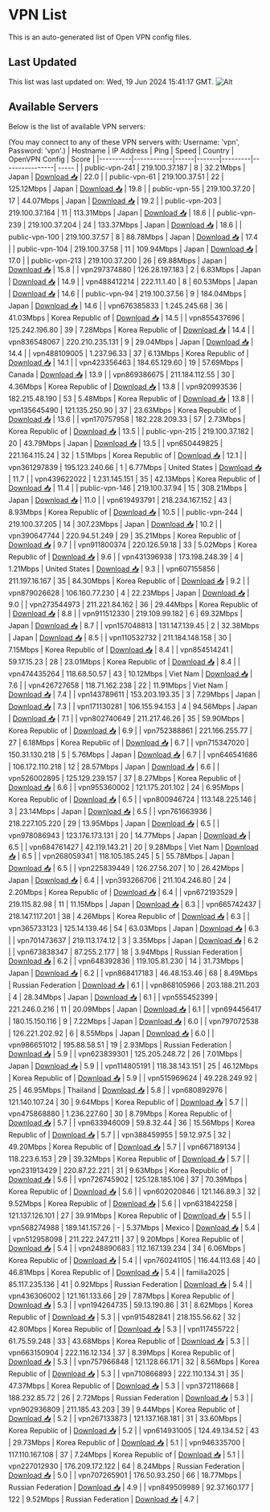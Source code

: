# VPN List

This is an auto-generated list of Open VPN config files.

## Last Updated

This list was last updated on: Wed, 19 Jun 2024 15:41:17 GMT.
![Alt](https://repobeats.axiom.co/api/embed/186b98318ef1479477931607c1ad7d823f12451f.svg "Repobeats analytics image")

## Available Servers

Below is the list of available VPN servers:

(You may connect to any of these VPN servers with: Username: 'vpn', Password: 'vpn'.)
| Hostname | IP Address | Ping | Speed | Country | OpenVPN Config | Score |
|----------|------------|------|-------|---------|----------------| ----- |
| public-vpn-241 | 219.100.37.187 | 8 | 32.21Mbps | Japan | [Download 📥](./configs/server_0_JP.ovpn) | 22.0 |
| public-vpn-61 | 219.100.37.51 | 22 | 125.12Mbps | Japan | [Download 📥](./configs/server_1_JP.ovpn) | 19.8 |
| public-vpn-55 | 219.100.37.20 | 17 | 44.07Mbps | Japan | [Download 📥](./configs/server_2_JP.ovpn) | 19.2 |
| public-vpn-203 | 219.100.37.164 | 11 | 113.31Mbps | Japan | [Download 📥](./configs/server_3_JP.ovpn) | 18.6 |
| public-vpn-239 | 219.100.37.204 | 24 | 133.37Mbps | Japan | [Download 📥](./configs/server_4_JP.ovpn) | 18.6 |
| public-vpn-100 | 219.100.37.57 | 8 | 88.78Mbps | Japan | [Download 📥](./configs/server_5_JP.ovpn) | 17.4 |
| public-vpn-104 | 219.100.37.58 | 11 | 109.94Mbps | Japan | [Download 📥](./configs/server_6_JP.ovpn) | 17.0 |
| public-vpn-213 | 219.100.37.200 | 26 | 69.88Mbps | Japan | [Download 📥](./configs/server_7_JP.ovpn) | 15.8 |
| vpn297374880 | 126.28.197.183 | 2 | 6.83Mbps | Japan | [Download 📥](./configs/server_8_JP.ovpn) | 14.9 |
| vpn488412214 | 222.11.1.40 | 8 | 60.53Mbps | Japan | [Download 📥](./configs/server_9_JP.ovpn) | 14.6 |
| public-vpn-94 | 219.100.37.56 | 9 | 184.04Mbps | Japan | [Download 📥](./configs/server_10_JP.ovpn) | 14.6 |
| vpn676385833 | 1.245.245.68 | 36 | 41.03Mbps | Korea Republic of | [Download 📥](./configs/server_11_KR.ovpn) | 14.5 |
| vpn855437696 | 125.242.196.80 | 39 | 7.28Mbps | Korea Republic of | [Download 📥](./configs/server_12_KR.ovpn) | 14.4 |
| vpn836548067 | 220.210.235.131 | 9 | 29.04Mbps | Japan | [Download 📥](./configs/server_13_JP.ovpn) | 14.4 |
| vpn488109005 | 1.237.96.33 | 37 | 6.13Mbps | Korea Republic of | [Download 📥](./configs/server_14_KR.ovpn) | 14.1 |
| vpn423356463 | 184.65.129.60 | 19 | 57.69Mbps | Canada | [Download 📥](./configs/server_15_CA.ovpn) | 13.9 |
| vpn869386675 | 211.184.112.55 | 30 | 4.36Mbps | Korea Republic of | [Download 📥](./configs/server_16_KR.ovpn) | 13.8 |
| vpn920993536 | 182.215.48.190 | 53 | 5.48Mbps | Korea Republic of | [Download 📥](./configs/server_17_KR.ovpn) | 13.8 |
| vpn135645490 | 121.135.250.90 | 37 | 23.63Mbps | Korea Republic of | [Download 📥](./configs/server_18_KR.ovpn) | 13.6 |
| vpn170757958 | 182.228.209.33 | 57 | 2.73Mbps | Korea Republic of | [Download 📥](./configs/server_19_KR.ovpn) | 13.5 |
| public-vpn-215 | 219.100.37.182 | 20 | 43.79Mbps | Japan | [Download 📥](./configs/server_20_JP.ovpn) | 13.5 |
| vpn650449825 | 221.164.115.24 | 32 | 1.51Mbps | Korea Republic of | [Download 📥](./configs/server_21_KR.ovpn) | 12.1 |
| vpn361297839 | 195.123.240.66 | 1 | 6.77Mbps | United States | [Download 📥](./configs/server_22_US.ovpn) | 11.7 |
| vpn439622022 | 1.231.145.151 | 35 | 42.13Mbps | Korea Republic of | [Download 📥](./configs/server_23_KR.ovpn) | 11.4 |
| public-vpn-146 | 219.100.37.94 | 15 | 308.21Mbps | Japan | [Download 📥](./configs/server_24_JP.ovpn) | 11.0 |
| vpn619493791 | 218.234.167.152 | 43 | 8.93Mbps | Korea Republic of | [Download 📥](./configs/server_25_KR.ovpn) | 10.5 |
| public-vpn-244 | 219.100.37.205 | 14 | 307.23Mbps | Japan | [Download 📥](./configs/server_26_JP.ovpn) | 10.2 |
| vpn390647744 | 220.94.51.249 | 29 | 35.21Mbps | Korea Republic of | [Download 📥](./configs/server_27_KR.ovpn) | 9.7 |
| vpn911800374 | 220.126.59.18 | 33 | 5.02Mbps | Korea Republic of | [Download 📥](./configs/server_28_KR.ovpn) | 9.6 |
| vpn431396938 | 173.198.248.39 | 4 | 1.21Mbps | United States | [Download 📥](./configs/server_29_US.ovpn) | 9.3 |
| vpn607155856 | 211.197.16.167 | 35 | 84.30Mbps | Korea Republic of | [Download 📥](./configs/server_30_KR.ovpn) | 9.2 |
| vpn879026628 | 106.160.77.230 | 4 | 22.23Mbps | Japan | [Download 📥](./configs/server_31_JP.ovpn) | 9.0 |
| vpn273544973 | 211.221.84.162 | 36 | 29.44Mbps | Korea Republic of | [Download 📥](./configs/server_32_KR.ovpn) | 8.8 |
| vpn911512330 | 219.109.99.182 | 6 | 69.32Mbps | Japan | [Download 📥](./configs/server_33_JP.ovpn) | 8.7 |
| vpn157048813 | 131.147.139.45 | 2 | 32.38Mbps | Japan | [Download 📥](./configs/server_34_JP.ovpn) | 8.5 |
| vpn110532732 | 211.184.148.158 | 30 | 7.15Mbps | Korea Republic of | [Download 📥](./configs/server_35_KR.ovpn) | 8.4 |
| vpn854514241 | 59.17.15.23 | 28 | 23.01Mbps | Korea Republic of | [Download 📥](./configs/server_36_KR.ovpn) | 8.4 |
| vpn474435264 | 118.68.50.57 | 43 | 10.12Mbps | Viet Nam | [Download 📥](./configs/server_37_VN.ovpn) | 7.6 |
| vpn426727658 | 118.71.162.238 | 22 | 11.91Mbps | Viet Nam | [Download 📥](./configs/server_38_VN.ovpn) | 7.4 |
| vpn143789611 | 153.203.193.35 | 3 | 7.29Mbps | Japan | [Download 📥](./configs/server_39_JP.ovpn) | 7.3 |
| vpn171130281 | 106.155.94.153 | 4 | 94.56Mbps | Japan | [Download 📥](./configs/server_40_JP.ovpn) | 7.1 |
| vpn802740649 | 211.217.46.26 | 35 | 59.90Mbps | Korea Republic of | [Download 📥](./configs/server_41_KR.ovpn) | 6.9 |
| vpn752388861 | 221.166.255.77 | 27 | 6.18Mbps | Korea Republic of | [Download 📥](./configs/server_42_KR.ovpn) | 6.7 |
| vpn715347020 | 150.31.130.218 | 5 | 5.76Mbps | Japan | [Download 📥](./configs/server_43_JP.ovpn) | 6.7 |
| vpn646541686 | 106.172.110.218 | 12 | 28.57Mbps | Japan | [Download 📥](./configs/server_44_JP.ovpn) | 6.6 |
| vpn526002895 | 125.129.239.157 | 37 | 8.27Mbps | Korea Republic of | [Download 📥](./configs/server_45_KR.ovpn) | 6.6 |
| vpn955360002 | 121.175.201.102 | 24 | 6.95Mbps | Korea Republic of | [Download 📥](./configs/server_46_KR.ovpn) | 6.5 |
| vpn800946724 | 113.148.225.146 | 3 | 23.14Mbps | Japan | [Download 📥](./configs/server_47_JP.ovpn) | 6.5 |
| vpn761663936 | 218.227.105.220 | 29 | 13.95Mbps | Japan | [Download 📥](./configs/server_48_JP.ovpn) | 6.5 |
| vpn978086943 | 123.176.173.131 | 20 | 14.77Mbps | Japan | [Download 📥](./configs/server_49_JP.ovpn) | 6.5 |
| vpn684761427 | 42.119.143.21 | 20 | 9.28Mbps | Viet Nam | [Download 📥](./configs/server_50_VN.ovpn) | 6.5 |
| vpn268059341 | 118.105.185.245 | 5 | 55.78Mbps | Japan | [Download 📥](./configs/server_51_JP.ovpn) | 6.5 |
| vpn225839449 | 126.27.56.207 | 10 | 26.42Mbps | Japan | [Download 📥](./configs/server_52_JP.ovpn) | 6.4 |
| vpn393266706 | 211.104.246.80 | 24 | 2.20Mbps | Korea Republic of | [Download 📥](./configs/server_53_KR.ovpn) | 6.4 |
| vpn672193529 | 219.115.82.98 | 11 | 11.15Mbps | Japan | [Download 📥](./configs/server_54_JP.ovpn) | 6.3 |
| vpn665742437 | 218.147.117.201 | 38 | 4.26Mbps | Korea Republic of | [Download 📥](./configs/server_55_KR.ovpn) | 6.3 |
| vpn365733123 | 125.14.139.46 | 54 | 63.03Mbps | Japan | [Download 📥](./configs/server_56_JP.ovpn) | 6.3 |
| vpn701473637 | 219.113.174.12 | 3 | 3.35Mbps | Japan | [Download 📥](./configs/server_57_JP.ovpn) | 6.2 |
| vpn673838347 | 87.255.2.177 | 18 | 3.94Mbps | Russian Federation | [Download 📥](./configs/server_58_RU.ovpn) | 6.2 |
| vpn648392836 | 119.105.81.230 | 14 | 31.73Mbps | Japan | [Download 📥](./configs/server_59_JP.ovpn) | 6.2 |
| vpn868417183 | 46.48.153.46 | 68 | 8.49Mbps | Russian Federation | [Download 📥](./configs/server_60_RU.ovpn) | 6.1 |
| vpn868105966 | 203.188.211.203 | 4 | 28.34Mbps | Japan | [Download 📥](./configs/server_61_JP.ovpn) | 6.1 |
| vpn555452399 | 221.246.0.216 | 11 | 20.09Mbps | Japan | [Download 📥](./configs/server_62_JP.ovpn) | 6.1 |
| vpn694456417 | 180.15.150.116 | 9 | 7.22Mbps | Japan | [Download 📥](./configs/server_63_JP.ovpn) | 6.0 |
| vpn797072538 | 126.221.202.92 | 6 | 8.55Mbps | Japan | [Download 📥](./configs/server_64_JP.ovpn) | 6.0 |
| vpn986651012 | 195.88.58.51 | 19 | 2.93Mbps | Russian Federation | [Download 📥](./configs/server_65_RU.ovpn) | 5.9 |
| vpn623839301 | 125.205.248.72 | 26 | 7.01Mbps | Japan | [Download 📥](./configs/server_66_JP.ovpn) | 5.9 |
| vpn114805191 | 118.38.143.151 | 25 | 46.12Mbps | Korea Republic of | [Download 📥](./configs/server_67_KR.ovpn) | 5.9 |
| vpn515969624 | 49.228.249.92 | 25 | 46.95Mbps | Thailand | [Download 📥](./configs/server_68_TH.ovpn) | 5.8 |
| vpn680892976 | 121.140.107.24 | 30 | 9.64Mbps | Korea Republic of | [Download 📥](./configs/server_69_KR.ovpn) | 5.7 |
| vpn475868880 | 1.236.227.60 | 30 | 8.79Mbps | Korea Republic of | [Download 📥](./configs/server_70_KR.ovpn) | 5.7 |
| vpn633946009 | 59.8.32.44 | 36 | 15.56Mbps | Korea Republic of | [Download 📥](./configs/server_71_KR.ovpn) | 5.7 |
| vpn388459955 | 59.12.97.5 | 32 | 49.20Mbps | Korea Republic of | [Download 📥](./configs/server_72_KR.ovpn) | 5.7 |
| vpn667189134 | 118.223.6.153 | 29 | 39.32Mbps | Korea Republic of | [Download 📥](./configs/server_73_KR.ovpn) | 5.7 |
| vpn231913429 | 220.87.22.221 | 31 | 9.63Mbps | Korea Republic of | [Download 📥](./configs/server_74_KR.ovpn) | 5.6 |
| vpn726745902 | 125.128.185.106 | 37 | 70.39Mbps | Korea Republic of | [Download 📥](./configs/server_75_KR.ovpn) | 5.6 |
| vpn602020846 | 121.146.89.3 | 32 | 9.52Mbps | Korea Republic of | [Download 📥](./configs/server_76_KR.ovpn) | 5.6 |
| vpn631842258 | 121.137.126.101 | 27 | 39.91Mbps | Korea Republic of | [Download 📥](./configs/server_77_KR.ovpn) | 5.5 |
| vpn568274988 | 189.141.157.26 | - | 5.37Mbps | Mexico | [Download 📥](./configs/server_78_MX.ovpn) | 5.4 |
| vpn512958098 | 211.222.247.211 | 37 | 9.20Mbps | Korea Republic of | [Download 📥](./configs/server_79_KR.ovpn) | 5.4 |
| vpn248890683 | 112.167.139.234 | 34 | 6.06Mbps | Korea Republic of | [Download 📥](./configs/server_80_KR.ovpn) | 5.4 |
| vpn760241105 | 116.44.113.68 | 40 | 46.81Mbps | Korea Republic of | [Download 📥](./configs/server_81_KR.ovpn) | 5.4 |
| familia2025 | 85.117.235.136 | 41 | 0.92Mbps | Russian Federation | [Download 📥](./configs/server_82_RU.ovpn) | 5.4 |
| vpn436306002 | 121.161.133.66 | 29 | 7.87Mbps | Korea Republic of | [Download 📥](./configs/server_83_KR.ovpn) | 5.3 |
| vpn194264735 | 59.13.190.86 | 31 | 8.62Mbps | Korea Republic of | [Download 📥](./configs/server_84_KR.ovpn) | 5.3 |
| vpn915482841 | 218.155.56.62 | 32 | 42.80Mbps | Korea Republic of | [Download 📥](./configs/server_85_KR.ovpn) | 5.3 |
| vpn117455722 | 61.75.59.248 | 33 | 43.68Mbps | Korea Republic of | [Download 📥](./configs/server_86_KR.ovpn) | 5.3 |
| vpn663150904 | 222.116.12.134 | 37 | 8.39Mbps | Korea Republic of | [Download 📥](./configs/server_87_KR.ovpn) | 5.3 |
| vpn757966848 | 121.128.66.171 | 32 | 8.56Mbps | Korea Republic of | [Download 📥](./configs/server_88_KR.ovpn) | 5.3 |
| vpn710866893 | 222.110.134.31 | 35 | 47.37Mbps | Korea Republic of | [Download 📥](./configs/server_89_KR.ovpn) | 5.3 |
| vpn372118668 | 188.232.85.72 | 26 | 2.72Mbps | Russian Federation | [Download 📥](./configs/server_90_RU.ovpn) | 5.3 |
| vpn902936809 | 211.185.43.203 | 39 | 9.44Mbps | Korea Republic of | [Download 📥](./configs/server_91_KR.ovpn) | 5.2 |
| vpn267133873 | 121.137.168.181 | 31 | 33.60Mbps | Korea Republic of | [Download 📥](./configs/server_92_KR.ovpn) | 5.2 |
| vpn614931005 | 124.49.134.52 | 43 | 29.73Mbps | Korea Republic of | [Download 📥](./configs/server_93_KR.ovpn) | 5.1 |
| vpn946335700 | 117.110.167.108 | 37 | 7.24Mbps | Korea Republic of | [Download 📥](./configs/server_94_KR.ovpn) | 5.1 |
| vpn227012930 | 176.209.172.122 | 64 | 8.24Mbps | Russian Federation | [Download 📥](./configs/server_95_RU.ovpn) | 5.0 |
| vpn707265901 | 176.50.93.250 | 66 | 18.77Mbps | Russian Federation | [Download 📥](./configs/server_96_RU.ovpn) | 4.9 |
| vpn849509989 | 92.37.160.177 | 122 | 9.52Mbps | Russian Federation | [Download 📥](./configs/server_97_RU.ovpn) | 4.7 |
